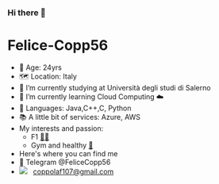 ### Hi there 👋

<h1>Felice-Copp56</h1>



- 📆 Age: 24yrs
- 🗺 Location: Italy
- 🔭 I’m currently studying at Università degli studi di Salerno
- 🌱 I’m currently learning Cloud Computing ☁️
- 📝 Languages: Java,C++,C, Python
- 📚 A little bit of services: Azure, AWS
- My interests and passion:
    * F1 [🚗🚗](#car)
    * Gym and healthy [🥅](#-other)
- Here's where you can find me
- 📨 Telegram @FeliceCopp56
-   <img src="[https://img.shields.io/badge/React-20232A?style=for-the-badge&logo=react&logoColor=61DAFB](https://img.shields.io/badge/Gmail-D14836?style=for-the-badge&logo=gmail&logoColor=white)" />&nbsp;&nbsp; coppolaf107@gmail.com


